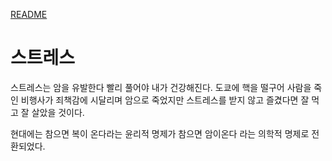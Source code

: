 [README](../README.md)

# 스트레스

스트레스는 암을 유발한다 빨리 풀어야 내가 건강해진다. 도쿄에 핵을 떨구어 사람을 죽인 비행사가 죄책감에 시달리며 암으로 죽었지만 스트레스를 받지 않고 즐겼다면 잘 먹고 잘 살았을 것이다.

현대에는 참으면 복이 온다라는 윤리적 명제가 참으면 암이온다 라는 의학적 명제로 전환되었다.